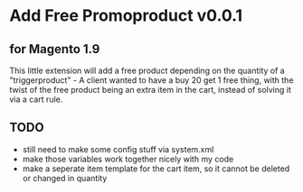 # Add Free Promoproduct v0.0.1
## for Magento 1.9

This little extension will add a free product depending on the quantity of a "triggerproduct" - A client wanted to have a buy 20 get 1 free thing, with the twist of the free product being an extra item in the cart, instead of solving it via a cart rule.

## TODO
- still need to make some config stuff via system.xml
- make those variables work together nicely with my code
- make a seperate item template for the cart item, so it cannot be deleted or changed in quantity
